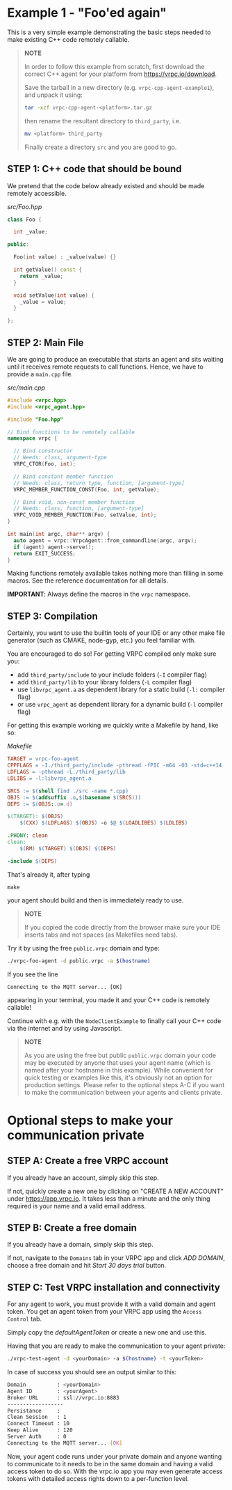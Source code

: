 # Example 1 - "Foo'ed again"

This is a very simple example demonstrating the basic steps needed to
make existing C++ code remotely callable.

> **NOTE**
>
>
> In order to follow this example from scratch, first download
> the correct C++ agent for your platform from https://vrpc.io/download.
>
> Save the tarball in a new directory (e.g.
> `vrpc-cpp-agent-example1`), and unpack it using:
>
> ```bash
> tar -xzf vrpc-cpp-agent-<platform>.tar.gz
> ```
>
> then rename the resultant directory to `third_party`, i.e.
>
> ```bash
> mv <platform> third_party
> ```
> Finally create a directory `src` and you are good to go.

## STEP 1: C++ code that should be bound

We pretend that the code below already existed and should be made remotely
accessible.

*src/Foo.hpp*

```cpp
class Foo {

  int _value;

public:

  Foo(int value) : _value(value) {}

  int getValue() const {
    return _value;
  }

  void setValue(int value) {
    _value = value;
  }

};
```

## STEP 2: Main File

We are going to produce an executable that starts an agent and sits waiting
until it receives remote requests to call functions. Hence, we have to provide
a `main.cpp` file.

*src/main.cpp*

```cpp
#include <vrpc.hpp>
#include <vrpc_agent.hpp>

#include "Foo.hpp"

// Bind functions to be remotely callable
namespace vrpc {

  // Bind constructor
  // Needs: class, argument-type
  VRPC_CTOR(Foo, int);

  // Bind constant member function
  // Needs: class, return type, function, [argument-type]
  VRPC_MEMBER_FUNCTION_CONST(Foo, int, getValue);

  // Bind void, non-const member function
  // Needs: class, function, [argument-type]
  VRPC_VOID_MEMBER_FUNCTION(Foo, setValue, int);
}

int main(int argc, char** argv) {
  auto agent = vrpc::VrpcAgent::from_commandline(argc, argv);
  if (agent) agent->serve();
  return EXIT_SUCCESS;
}
```

Making functions remotely available takes nothing more than filling in some
macros. See the reference documentation for all details.

**IMPORTANT**: Always define the macros in the `vrpc` namespace.


## STEP 3: Compilation

Certainly, you want to use the builtin tools of your IDE or any other
make file generator (such as CMAKE, node-gyp, etc.) you feel familiar with.

You are encouraged to do so! For getting VRPC compiled only make sure you:

- add `third_party/include` to your include folders (`-I` compiler flag)
- add `third_party/lib` to your library folders (`-L` compiler flag)
- use `libvrpc_agent.a` as dependent library for a static build (`-l:` compiler flag)
- or use `vrpc_agent` as dependent library for a dynamic build (`-l` compiler flag)

For getting this example working we quickly write a Makefile by hand, like so:

*Makefile*

```Makefile
TARGET = vrpc-foo-agent
CPPFLAGS = -I./third_party/include -pthread -fPIC -m64 -O3 -std=c++14
LDFLAGS = -pthread -L./third_party/lib
LDLIBS = -l:libvrpc_agent.a

SRCS := $(shell find ./src -name *.cpp)
OBJS := $(addsuffix .o,$(basename $(SRCS)))
DEPS := $(OBJS:.o=.d)

$(TARGET): $(OBJS)
	$(CXX) $(LDFLAGS) $(OBJS) -o $@ $(LOADLIBES) $(LDLIBS)

.PHONY: clean
clean:
	$(RM) $(TARGET) $(OBJS) $(DEPS)

-include $(DEPS)
```

That's already it, after typing
```
make
```
your agent should build and then is immediately ready to use.

> **NOTE**
>
> If you copied the code directly from the browser make sure your IDE
> inserts tabs and not spaces (as Makefiles need tabs).

Try it by using the free `public.vrpc` domain and type:

```bash
./vrpc-foo-agent -d public.vrpc -a $(hostname)
```

If you see the line
```
Connecting to the MQTT server... [OK]
```

appearing in your terminal, you made it and your C++ code is remotely callable!

Continue with e.g. with the `NodeClientExample` to finally call your C++ code
via the internet and by using Javascript.

> **NOTE**
>
> As you are using the free but public `public.vrpc` domain your code
> may be executed by anyone that uses your agent name
> (which is named after your hostname in this example).
> While convenient for quick testing or examples like this, it's obviously
> not an option for production settings. Please refer to the optional steps A-C
> if you want to make the communication between your agents and clients private.


# Optional steps to make your communication private

## STEP A: Create a free VRPC account

If you already have an account, simply skip this step.

If not, quickly create a new one by clicking on "CREATE A NEW ACCOUNT"
under https://app.vrpc.io. It takes less than a minute and the only thing
required is your name and a valid email address.

## STEP B: Create a free domain

If you already have a domain, simply skip this step.

If not, navigate to the `Domains` tab in your VRPC app and click *ADD DOMAIN*,
choose a free domain and hit *Start 30 days trial* button.

## STEP C: Test VRPC installation and connectivity

For any agent to work, you must provide it with a valid domain and agent
token. You get an agent token from your VRPC app using the `Access Control` tab.

Simply copy the *defaultAgentToken* or create a new one and use this.

Having that you are ready to make the communication to your agent private:

```bash
./vrpc-test-agent -d <yourDomain> -a $(hostname) -t <yourToken>
```

In case of success you should see an output similar to this:

```bash
Domain          : <yourDomain>
Agent ID        : <yourAgent>
Broker URL      : ssl://vrpc.io:8883
------------------
Persistance     :
Clean Session   : 1
Connect Timeout : 10
Keep Alive      : 120
Server Auth     : 0
Connecting to the MQTT server... [OK]
```

Now, your agent code runs under your private domain and anyone wanting to
communicate to it needs to be in the same domain and having a valid access
token to do so. With the vrpc.io app you may even generate access tokens
with detailed access rights down to a per-function level.

